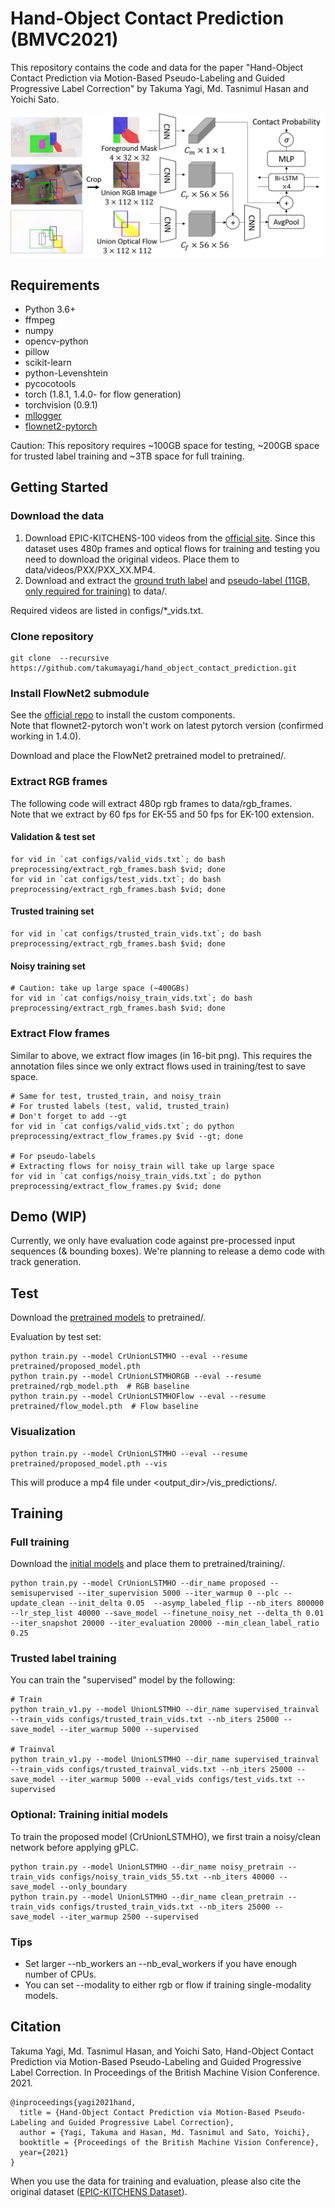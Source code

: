 # Hand-Object Contact Prediction (BMVC2021)
This repository contains the code and data for the paper "Hand-Object Contact Prediction via Motion-Based Pseudo-Labeling and Guided Progressive Label Correction" by Takuma Yagi, Md. Tasnimul Hasan and Yoichi Sato.

<img src="assets/method_v6.png" width="600" >

## Requirements
* Python 3.6+
* ffmpeg
* numpy
* opencv-python
* pillow
* scikit-learn
* python-Levenshtein
* pycocotools
* torch (1.8.1, 1.4.0- for flow generation)
* torchvision (0.9.1)
* [mllogger](https://github.com/takumayagi/mllogger)
* [flownet2-pytorch](https://github.com/NVIDIA/flownet2-pytorch)

Caution: This repository requires ~100GB space for testing, ~200GB space for trusted label training and ~3TB space for full training.

## Getting Started
### Download the data
1. Download EPIC-KITCHENS-100 videos from the [official site](https://github.com/epic-kitchens/epic-kitchens-download-scripts). Since this dataset uses 480p frames and optical flows for training and testing you need to download the original videos. Place them to data/videos/PXX/PXX_XX.MP4.
2. Download and extract the [ground truth label](https://drive.google.com/file/d/1n344E9aVi9uwbBk2ODj8S_N-SPGzh9AR/view?usp=sharing) and [pseudo-label (11GB, only required for training)](https://drive.google.com/file/d/1IzLnoGdgVwJ1soo5TS2GljWRq3_4E-Kn/view?usp=sharing) to data/.

Required videos are listed in configs/\*_vids.txt.

### Clone repository
```
git clone  --recursive https://github.com/takumayagi/hand_object_contact_prediction.git
```

### Install FlowNet2 submodule
See the [official repo](https://github.com/NVIDIA/flownet2-pytorch) to install the custom components.  
Note that flownet2-pytorch won't work on latest pytorch version (confirmed working in 1.4.0).

Download and place the FlowNet2 pretrained model to pretrained/.

### Extract RGB frames
The following code will extract 480p rgb frames to data/rgb_frames.  
Note that we extract by 60 fps for EK-55 and 50 fps for EK-100 extension.

#### Validation & test set
```
for vid in `cat configs/valid_vids.txt`; do bash preprocessing/extract_rgb_frames.bash $vid; done
for vid in `cat configs/test_vids.txt`; do bash preprocessing/extract_rgb_frames.bash $vid; done
```

#### Trusted training set
```
for vid in `cat configs/trusted_train_vids.txt`; do bash preprocessing/extract_rgb_frames.bash $vid; done
```

#### Noisy training set
```
# Caution: take up large space (~400GBs)
for vid in `cat configs/noisy_train_vids.txt`; do bash preprocessing/extract_rgb_frames.bash $vid; done
```

### Extract Flow frames
Similar to above, we extract flow images (in 16-bit png).
This requires the annotation files since we only extract flows used in training/test to save space.

```
# Same for test, trusted_train, and noisy_train
# For trusted labels (test, valid, trusted_train)
# Don't forget to add --gt
for vid in `cat configs/valid_vids.txt`; do python preprocessing/extract_flow_frames.py $vid --gt; done

# For pseudo-labels
# Extracting flows for noisy_train will take up large space
for vid in `cat configs/noisy_train_vids.txt`; do python preprocessing/extract_flow_frames.py $vid; done
```

## Demo (WIP)
Currently, we only have evaluation code against pre-processed input sequences (& bounding boxes).
We're planning to release a demo code with track generation.

## Test
Download the [pretrained models](https://drive.google.com/drive/folders/1FjAqdIG12O58rfkw2gUDl-m_pISDFFNc?usp=sharing) to pretrained/.

Evaluation by test set:
```
python train.py --model CrUnionLSTMHO --eval --resume pretrained/proposed_model.pth
python train.py --model CrUnionLSTMHORGB --eval --resume pretrained/rgb_model.pth  # RGB baseline
python train.py --model CrUnionLSTMHOFlow --eval --resume pretrained/flow_model.pth  # Flow baseline
```

### Visualization
```
python train.py --model CrUnionLSTMHO --eval --resume pretrained/proposed_model.pth --vis
```

This will produce a mp4 file under <output_dir>/vis_predictions/.

## Training
### Full training
Download the [initial models](https://drive.google.com/drive/folders/1FjAqdIG12O58rfkw2gUDl-m_pISDFFNc?usp=sharing) and place them to pretrained/training/.

```
python train.py --model CrUnionLSTMHO --dir_name proposed --semisupervised --iter_supervision 5000 --iter_warmup 0 --plc --update_clean --init_delta 0.05  --asymp_labeled_flip --nb_iters 800000 --lr_step_list 40000 --save_model --finetune_noisy_net --delta_th 0.01 --iter_snapshot 20000 --iter_evaluation 20000 --min_clean_label_ratio 0.25
```

### Trusted label training
You can train the "supervised" model by the following:

```
# Train
python train_v1.py --model UnionLSTMHO --dir_name supervised_trainval --train_vids configs/trusted_train_vids.txt --nb_iters 25000 --save_model --iter_warmup 5000 --supervised

# Trainval
python train_v1.py --model UnionLSTMHO --dir_name supervised_trainval --train_vids configs/trusted_trainval_vids.txt --nb_iters 25000 --save_model --iter_warmup 5000 --eval_vids configs/test_vids.txt --supervised
```

### Optional: Training initial models
To train the proposed model (CrUnionLSTMHO), we first train a noisy/clean network before applying gPLC.
```
python train.py --model UnionLSTMHO --dir_name noisy_pretrain --train_vids configs/noisy_train_vids_55.txt --nb_iters 40000 --save_model --only_boundary
python train.py --model UnionLSTMHO --dir_name clean_pretrain --train_vids configs/trusted_train_vids.txt --nb_iters 25000 --save_model --iter_warmup 2500 --supervised
```

### Tips
- Set larger --nb_workers an --nb_eval_workers if you have enough number of CPUs.
- You can set --modality to either rgb or flow if training single-modality models.

## Citation
Takuma Yagi, Md. Tasnimul Hasan, and Yoichi Sato, Hand-Object Contact Prediction via Motion-Based Pseudo-Labeling and Guided Progressive Label Correction. In Proceedings of the British Machine Vision Conference. 2021.

```
@inproceedings{yagi2021hand,
  title = {Hand-Object Contact Prediction via Motion-Based Pseudo-Labeling and Guided Progressive Label Correction},
  author = {Yagi, Takuma and Hasan, Md. Tasnimul and Sato, Yoichi},
  booktitle = {Proceedings of the British Machine Vision Conference},
  year={2021}
}
```

When you use the data for training and evaluation, please also cite the original dataset ([EPIC-KITCHENS Dataset](https://epic-kitchens.github.io/)).
